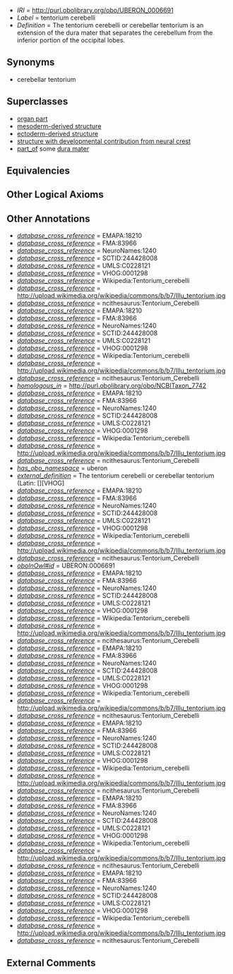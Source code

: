  * *IRI* = http://purl.obolibrary.org/obo/UBERON_0006691
 * *Label* = tentorium cerebelli
 * *Definition* = The tentorium cerebelli or cerebellar tentorium is an extension of the dura mater that separates the cerebellum from the inferior portion of the occipital lobes.

## Synonyms

 * cerebellar tentorium

## Superclasses

 * [organ part](../../UBERON/64/UBERON_0000064.md)
 * [mesoderm-derived structure](../../UBERON/20/UBERON_0004120.md)
 * [ectoderm-derived structure](../../UBERON/21/UBERON_0004121.md)
 * [structure with developmental contribution from neural crest](../../UBERON/14/UBERON_0010314.md)
 * [part_of](../../BFO/50/BFO_0000050.md) some [dura mater](../../UBERON/63/UBERON_0002363.md)

## Equivalencies


## Other Logical Axioms


## Other Annotations

 * *[database_cross_reference](../../ef/oboInOwl#hasDbXref.md)* = EMAPA:18210
 * *[database_cross_reference](../../ef/oboInOwl#hasDbXref.md)* = FMA:83966
 * *[database_cross_reference](../../ef/oboInOwl#hasDbXref.md)* = NeuroNames:1240
 * *[database_cross_reference](../../ef/oboInOwl#hasDbXref.md)* = SCTID:244428008
 * *[database_cross_reference](../../ef/oboInOwl#hasDbXref.md)* = UMLS:C0228121
 * *[database_cross_reference](../../ef/oboInOwl#hasDbXref.md)* = VHOG:0001298
 * *[database_cross_reference](../../ef/oboInOwl#hasDbXref.md)* = Wikipedia:Tentorium_cerebelli
 * *[database_cross_reference](../../ef/oboInOwl#hasDbXref.md)* = http://upload.wikimedia.org/wikipedia/commons/b/b7/Illu_tentorium.jpg
 * *[database_cross_reference](../../ef/oboInOwl#hasDbXref.md)* = ncithesaurus:Tentorium_Cerebelli
 * *[database_cross_reference](../../ef/oboInOwl#hasDbXref.md)* = EMAPA:18210
 * *[database_cross_reference](../../ef/oboInOwl#hasDbXref.md)* = FMA:83966
 * *[database_cross_reference](../../ef/oboInOwl#hasDbXref.md)* = NeuroNames:1240
 * *[database_cross_reference](../../ef/oboInOwl#hasDbXref.md)* = SCTID:244428008
 * *[database_cross_reference](../../ef/oboInOwl#hasDbXref.md)* = UMLS:C0228121
 * *[database_cross_reference](../../ef/oboInOwl#hasDbXref.md)* = VHOG:0001298
 * *[database_cross_reference](../../ef/oboInOwl#hasDbXref.md)* = Wikipedia:Tentorium_cerebelli
 * *[database_cross_reference](../../ef/oboInOwl#hasDbXref.md)* = http://upload.wikimedia.org/wikipedia/commons/b/b7/Illu_tentorium.jpg
 * *[database_cross_reference](../../ef/oboInOwl#hasDbXref.md)* = ncithesaurus:Tentorium_Cerebelli
 * *[homologous_in](../../core#homologous/in/core#homologous_in.md)* = http://purl.obolibrary.org/obo/NCBITaxon_7742
 * *[database_cross_reference](../../ef/oboInOwl#hasDbXref.md)* = EMAPA:18210
 * *[database_cross_reference](../../ef/oboInOwl#hasDbXref.md)* = FMA:83966
 * *[database_cross_reference](../../ef/oboInOwl#hasDbXref.md)* = NeuroNames:1240
 * *[database_cross_reference](../../ef/oboInOwl#hasDbXref.md)* = SCTID:244428008
 * *[database_cross_reference](../../ef/oboInOwl#hasDbXref.md)* = UMLS:C0228121
 * *[database_cross_reference](../../ef/oboInOwl#hasDbXref.md)* = VHOG:0001298
 * *[database_cross_reference](../../ef/oboInOwl#hasDbXref.md)* = Wikipedia:Tentorium_cerebelli
 * *[database_cross_reference](../../ef/oboInOwl#hasDbXref.md)* = http://upload.wikimedia.org/wikipedia/commons/b/b7/Illu_tentorium.jpg
 * *[database_cross_reference](../../ef/oboInOwl#hasDbXref.md)* = ncithesaurus:Tentorium_Cerebelli
 * *[has_obo_namespace](../../ce/oboInOwl#hasOBONamespace.md)* = uberon
 * *[external_definition](../../UBPROP/01/UBPROP_0000001.md)* = The tentorium cerebelli or cerebellar tentorium (Latin:  [][VHOG]
 * *[database_cross_reference](../../ef/oboInOwl#hasDbXref.md)* = EMAPA:18210
 * *[database_cross_reference](../../ef/oboInOwl#hasDbXref.md)* = FMA:83966
 * *[database_cross_reference](../../ef/oboInOwl#hasDbXref.md)* = NeuroNames:1240
 * *[database_cross_reference](../../ef/oboInOwl#hasDbXref.md)* = SCTID:244428008
 * *[database_cross_reference](../../ef/oboInOwl#hasDbXref.md)* = UMLS:C0228121
 * *[database_cross_reference](../../ef/oboInOwl#hasDbXref.md)* = VHOG:0001298
 * *[database_cross_reference](../../ef/oboInOwl#hasDbXref.md)* = Wikipedia:Tentorium_cerebelli
 * *[database_cross_reference](../../ef/oboInOwl#hasDbXref.md)* = http://upload.wikimedia.org/wikipedia/commons/b/b7/Illu_tentorium.jpg
 * *[database_cross_reference](../../ef/oboInOwl#hasDbXref.md)* = ncithesaurus:Tentorium_Cerebelli
 * *[oboInOwl#id](../../id/oboInOwl#id.md)* = UBERON:0006691
 * *[database_cross_reference](../../ef/oboInOwl#hasDbXref.md)* = EMAPA:18210
 * *[database_cross_reference](../../ef/oboInOwl#hasDbXref.md)* = FMA:83966
 * *[database_cross_reference](../../ef/oboInOwl#hasDbXref.md)* = NeuroNames:1240
 * *[database_cross_reference](../../ef/oboInOwl#hasDbXref.md)* = SCTID:244428008
 * *[database_cross_reference](../../ef/oboInOwl#hasDbXref.md)* = UMLS:C0228121
 * *[database_cross_reference](../../ef/oboInOwl#hasDbXref.md)* = VHOG:0001298
 * *[database_cross_reference](../../ef/oboInOwl#hasDbXref.md)* = Wikipedia:Tentorium_cerebelli
 * *[database_cross_reference](../../ef/oboInOwl#hasDbXref.md)* = http://upload.wikimedia.org/wikipedia/commons/b/b7/Illu_tentorium.jpg
 * *[database_cross_reference](../../ef/oboInOwl#hasDbXref.md)* = ncithesaurus:Tentorium_Cerebelli
 * *[database_cross_reference](../../ef/oboInOwl#hasDbXref.md)* = EMAPA:18210
 * *[database_cross_reference](../../ef/oboInOwl#hasDbXref.md)* = FMA:83966
 * *[database_cross_reference](../../ef/oboInOwl#hasDbXref.md)* = NeuroNames:1240
 * *[database_cross_reference](../../ef/oboInOwl#hasDbXref.md)* = SCTID:244428008
 * *[database_cross_reference](../../ef/oboInOwl#hasDbXref.md)* = UMLS:C0228121
 * *[database_cross_reference](../../ef/oboInOwl#hasDbXref.md)* = VHOG:0001298
 * *[database_cross_reference](../../ef/oboInOwl#hasDbXref.md)* = Wikipedia:Tentorium_cerebelli
 * *[database_cross_reference](../../ef/oboInOwl#hasDbXref.md)* = http://upload.wikimedia.org/wikipedia/commons/b/b7/Illu_tentorium.jpg
 * *[database_cross_reference](../../ef/oboInOwl#hasDbXref.md)* = ncithesaurus:Tentorium_Cerebelli
 * *[database_cross_reference](../../ef/oboInOwl#hasDbXref.md)* = EMAPA:18210
 * *[database_cross_reference](../../ef/oboInOwl#hasDbXref.md)* = FMA:83966
 * *[database_cross_reference](../../ef/oboInOwl#hasDbXref.md)* = NeuroNames:1240
 * *[database_cross_reference](../../ef/oboInOwl#hasDbXref.md)* = SCTID:244428008
 * *[database_cross_reference](../../ef/oboInOwl#hasDbXref.md)* = UMLS:C0228121
 * *[database_cross_reference](../../ef/oboInOwl#hasDbXref.md)* = VHOG:0001298
 * *[database_cross_reference](../../ef/oboInOwl#hasDbXref.md)* = Wikipedia:Tentorium_cerebelli
 * *[database_cross_reference](../../ef/oboInOwl#hasDbXref.md)* = http://upload.wikimedia.org/wikipedia/commons/b/b7/Illu_tentorium.jpg
 * *[database_cross_reference](../../ef/oboInOwl#hasDbXref.md)* = ncithesaurus:Tentorium_Cerebelli
 * *[database_cross_reference](../../ef/oboInOwl#hasDbXref.md)* = EMAPA:18210
 * *[database_cross_reference](../../ef/oboInOwl#hasDbXref.md)* = FMA:83966
 * *[database_cross_reference](../../ef/oboInOwl#hasDbXref.md)* = NeuroNames:1240
 * *[database_cross_reference](../../ef/oboInOwl#hasDbXref.md)* = SCTID:244428008
 * *[database_cross_reference](../../ef/oboInOwl#hasDbXref.md)* = UMLS:C0228121
 * *[database_cross_reference](../../ef/oboInOwl#hasDbXref.md)* = VHOG:0001298
 * *[database_cross_reference](../../ef/oboInOwl#hasDbXref.md)* = Wikipedia:Tentorium_cerebelli
 * *[database_cross_reference](../../ef/oboInOwl#hasDbXref.md)* = http://upload.wikimedia.org/wikipedia/commons/b/b7/Illu_tentorium.jpg
 * *[database_cross_reference](../../ef/oboInOwl#hasDbXref.md)* = ncithesaurus:Tentorium_Cerebelli
 * *[database_cross_reference](../../ef/oboInOwl#hasDbXref.md)* = EMAPA:18210
 * *[database_cross_reference](../../ef/oboInOwl#hasDbXref.md)* = FMA:83966
 * *[database_cross_reference](../../ef/oboInOwl#hasDbXref.md)* = NeuroNames:1240
 * *[database_cross_reference](../../ef/oboInOwl#hasDbXref.md)* = SCTID:244428008
 * *[database_cross_reference](../../ef/oboInOwl#hasDbXref.md)* = UMLS:C0228121
 * *[database_cross_reference](../../ef/oboInOwl#hasDbXref.md)* = VHOG:0001298
 * *[database_cross_reference](../../ef/oboInOwl#hasDbXref.md)* = Wikipedia:Tentorium_cerebelli
 * *[database_cross_reference](../../ef/oboInOwl#hasDbXref.md)* = http://upload.wikimedia.org/wikipedia/commons/b/b7/Illu_tentorium.jpg
 * *[database_cross_reference](../../ef/oboInOwl#hasDbXref.md)* = ncithesaurus:Tentorium_Cerebelli

## External Comments

